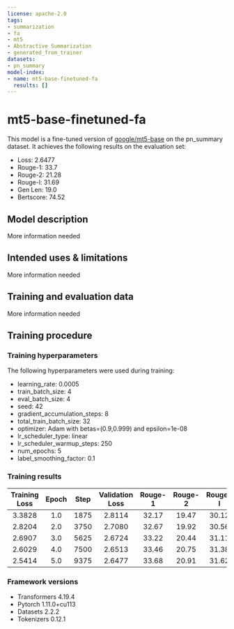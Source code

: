 ```yaml
---
license: apache-2.0
tags:
- summarization
- fa
- mt5
- Abstractive Summarization
- generated_from_trainer
datasets:
- pn_summary
model-index:
- name: mt5-base-finetuned-fa
  results: []
---
```


<!-- This model card has been generated automatically according to the information the Trainer had access to. You
should probably proofread and complete it, then remove this comment. -->

# mt5-base-finetuned-fa

This model is a fine-tuned version of [google/mt5-base](https://huggingface.co/google/mt5-base) on the pn_summary dataset.
It achieves the following results on the evaluation set:
- Loss: 2.6477
- Rouge-1: 33.7
- Rouge-2: 21.28
- Rouge-l: 31.69
- Gen Len: 19.0
- Bertscore: 74.52

## Model description

More information needed

## Intended uses & limitations

More information needed

## Training and evaluation data

More information needed

## Training procedure

### Training hyperparameters

The following hyperparameters were used during training:
- learning_rate: 0.0005
- train_batch_size: 4
- eval_batch_size: 4
- seed: 42
- gradient_accumulation_steps: 8
- total_train_batch_size: 32
- optimizer: Adam with betas=(0.9,0.999) and epsilon=1e-08
- lr_scheduler_type: linear
- lr_scheduler_warmup_steps: 250
- num_epochs: 5
- label_smoothing_factor: 0.1

### Training results

| Training Loss | Epoch | Step | Validation Loss | Rouge-1 | Rouge-2 | Rouge-l | Gen Len | Bertscore |
|:-------------:|:-----:|:----:|:---------------:|:-------:|:-------:|:-------:|:-------:|:---------:|
| 3.3828        | 1.0   | 1875 | 2.8114          | 32.17   | 19.47   | 30.12   | 18.99   | 74.25     |
| 2.8204        | 2.0   | 3750 | 2.7080          | 32.67   | 19.92   | 30.56   | 19.0    | 74.31     |
| 2.6907        | 3.0   | 5625 | 2.6724          | 33.22   | 20.44   | 31.11   | 19.0    | 74.47     |
| 2.6029        | 4.0   | 7500 | 2.6513          | 33.46   | 20.75   | 31.38   | 19.0    | 74.54     |
| 2.5414        | 5.0   | 9375 | 2.6477          | 33.68   | 20.91   | 31.62   | 19.0    | 74.58     |


### Framework versions

- Transformers 4.19.4
- Pytorch 1.11.0+cu113
- Datasets 2.2.2
- Tokenizers 0.12.1
